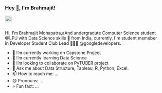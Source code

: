 ### Hey 👋, I'm Brahmajit!

<a href="https://www.linkedin.com/in/brahmajit-mohapatra-730743169/" rel="nofollow">
  <img align="left" alt="Brahmajit's LinkdeIN" width="22px" src="https://camo.githubusercontent.com/d659d2bac00c01b42bffbae84bdc121e828b8fecd5b4949ffa2575f5d9e4a371/68747470733a2f2f63646e2e6a7364656c6976722e6e65742f6e706d2f73696d706c652d69636f6e734076332f69636f6e732f6c696e6b6564696e2e737667" data-canonical-src="https://cdn.jsdelivr.net/npm/simple-icons@v3/icons/linkedin.svg" style="max-width:100%;">
</a>

<br>
</br>

Hi, I'm Brahmajit Mohapatra,aAnd undergradute Computer Science student @LPU with Data Science skills 🚀 from India, currently, I'm student memeber in Developer Student Club Lead 🙍🏽‍♂️ @googledevelopers. 

- 🔭 I’m currently working on Capstone Project
- 🌱 I’m currently learning Data Science 
- 👯 I’m looking to collaborate on PyTUBER project
- 💬 Ask me about Data Structure, Tableau, R, Python, Excel.
- 📫 How to reach me: ...
- 😄 Pronouns: ...
- ⚡ Fun fact: ...

